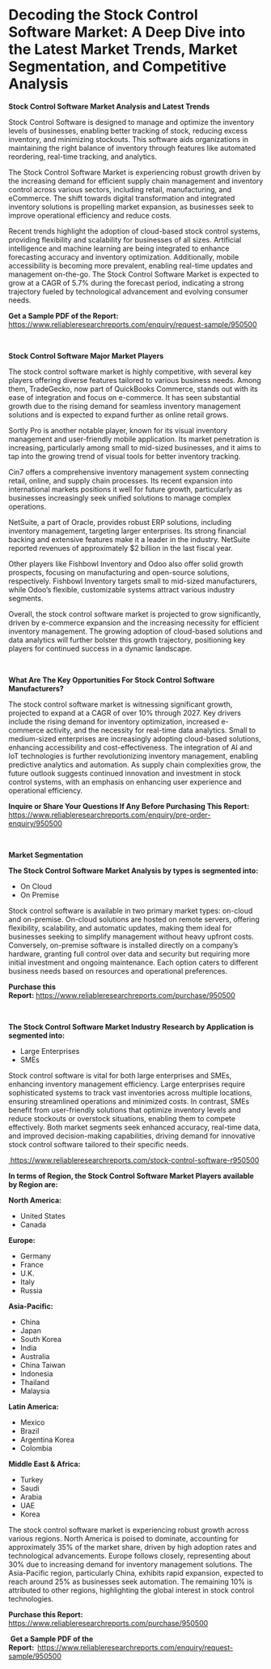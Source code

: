 <p><h1>Decoding the Stock Control Software Market: A Deep Dive into the Latest Market Trends, Market Segmentation, and Competitive Analysis</h1></p><p><strong>Stock Control Software Market Analysis and Latest Trends</strong></p>
<p><p>Stock Control Software is designed to manage and optimize the inventory levels of businesses, enabling better tracking of stock, reducing excess inventory, and minimizing stockouts. This software aids organizations in maintaining the right balance of inventory through features like automated reordering, real-time tracking, and analytics.</p><p>The Stock Control Software Market is experiencing robust growth driven by the increasing demand for efficient supply chain management and inventory control across various sectors, including retail, manufacturing, and eCommerce. The shift towards digital transformation and integrated inventory solutions is propelling market expansion, as businesses seek to improve operational efficiency and reduce costs.</p><p>Recent trends highlight the adoption of cloud-based stock control systems, providing flexibility and scalability for businesses of all sizes. Artificial intelligence and machine learning are being integrated to enhance forecasting accuracy and inventory optimization. Additionally, mobile accessibility is becoming more prevalent, enabling real-time updates and management on-the-go. The Stock Control Software Market is expected to grow at a CAGR of 5.7% during the forecast period, indicating a strong trajectory fueled by technological advancement and evolving consumer needs.</p></p>
<p><strong>Get a Sample PDF of the Report:&nbsp;</strong> <a href="https://www.reliableresearchreports.com/enquiry/request-sample/950500?utm_campaign=2215&utm_medium=2&utm_source=Github&utm_content=ia&utm_term=17042025&utm_id=stock-control-software">https://www.reliableresearchreports.com/enquiry/request-sample/950500</a></p>
<p>&nbsp;</p>
<p><strong>Stock Control Software Major Market Players</strong></p>
<p><p>The stock control software market is highly competitive, with several key players offering diverse features tailored to various business needs. Among them, TradeGecko, now part of QuickBooks Commerce, stands out with its ease of integration and focus on e-commerce. It has seen substantial growth due to the rising demand for seamless inventory management solutions and is expected to expand further as online retail grows.</p><p>Sortly Pro is another notable player, known for its visual inventory management and user-friendly mobile application. Its market penetration is increasing, particularly among small to mid-sized businesses, and it aims to tap into the growing trend of visual tools for better inventory tracking.</p><p>Cin7 offers a comprehensive inventory management system connecting retail, online, and supply chain processes. Its recent expansion into international markets positions it well for future growth, particularly as businesses increasingly seek unified solutions to manage complex operations.</p><p>NetSuite, a part of Oracle, provides robust ERP solutions, including inventory management, targeting larger enterprises. Its strong financial backing and extensive features make it a leader in the industry. NetSuite reported revenues of approximately $2 billion in the last fiscal year.</p><p>Other players like Fishbowl Inventory and Odoo also offer solid growth prospects, focusing on manufacturing and open-source solutions, respectively. Fishbowl Inventory targets small to mid-sized manufacturers, while Odoo’s flexible, customizable systems attract various industry segments.</p><p>Overall, the stock control software market is projected to grow significantly, driven by e-commerce expansion and the increasing necessity for efficient inventory management. The growing adoption of cloud-based solutions and data analytics will further bolster this growth trajectory, positioning key players for continued success in a dynamic landscape.</p></p>
<p>&nbsp;</p>
<p><strong>What Are The Key Opportunities For Stock Control Software Manufacturers?</strong></p>
<p><p>The stock control software market is witnessing significant growth, projected to expand at a CAGR of over 10% through 2027. Key drivers include the rising demand for inventory optimization, increased e-commerce activity, and the necessity for real-time data analytics. Small to medium-sized enterprises are increasingly adopting cloud-based solutions, enhancing accessibility and cost-effectiveness. The integration of AI and IoT technologies is further revolutionizing inventory management, enabling predictive analytics and automation. As supply chain complexities grow, the future outlook suggests continued innovation and investment in stock control systems, with an emphasis on enhancing user experience and operational efficiency.</p></p>
<p><strong>Inquire or Share Your Questions If Any Before Purchasing This Report:</strong> <a href="https://www.reliableresearchreports.com/enquiry/pre-order-enquiry/950500?utm_campaign=2215&utm_medium=2&utm_source=Github&utm_content=ia&utm_term=17042025&utm_id=stock-control-software">https://www.reliableresearchreports.com/enquiry/pre-order-enquiry/950500</a></p>
<p>&nbsp;</p>
<p><strong>Market Segmentation</strong></p>
<p><strong>The Stock Control Software Market Analysis by types is segmented into:</strong></p>
<p><ul><li>On Cloud</li><li>On Premise</li></ul></p>
<p><p>Stock control software is available in two primary market types: on-cloud and on-premise. On-cloud solutions are hosted on remote servers, offering flexibility, scalability, and automatic updates, making them ideal for businesses seeking to simplify management without heavy upfront costs. Conversely, on-premise software is installed directly on a company’s hardware, granting full control over data and security but requiring more initial investment and ongoing maintenance. Each option caters to different business needs based on resources and operational preferences.</p></p>
<p><strong>Purchase this Report:&nbsp;</strong><a href="https://www.reliableresearchreports.com/purchase/950500?utm_campaign=2215&utm_medium=2&utm_source=Github&utm_content=ia&utm_term=17042025&utm_id=stock-control-software">https://www.reliableresearchreports.com/purchase/950500</a></p>
<p>&nbsp;</p>
<p><strong>The Stock Control Software Market Industry Research by Application is segmented into:</strong></p>
<p><ul><li>Large Enterprises</li><li>SMEs</li></ul></p>
<p><p>Stock control software is vital for both large enterprises and SMEs, enhancing inventory management efficiency. Large enterprises require sophisticated systems to track vast inventories across multiple locations, ensuring streamlined operations and minimized costs. In contrast, SMEs benefit from user-friendly solutions that optimize inventory levels and reduce stockouts or overstock situations, enabling them to compete effectively. Both market segments seek enhanced accuracy, real-time data, and improved decision-making capabilities, driving demand for innovative stock control software tailored to their specific needs.</p></p>
<p><a href="https://www.reliableresearchreports.com/stock-control-software-r950500?utm_campaign=2215&utm_medium=2&utm_source=Github&utm_content=ia&utm_term=17042025&utm_id=stock-control-software">&nbsp;https://www.reliableresearchreports.com/stock-control-software-r950500</a></p>
<p><strong>In terms of Region, the Stock Control Software Market Players available by Region are:</strong></p>
<p>
    <p> <strong> North America: </strong>
        <ul>
            <li>United States</li>
            <li>Canada</li>
        </ul>
        </p> 
    <p> <strong> Europe: </strong>
        <ul>
            <li>Germany</li>
            <li>France</li>
            <li>U.K.</li>
            <li>Italy</li>
            <li>Russia</li>
        </ul>
        </p> 
    <p> <strong> Asia-Pacific: </strong>
        <ul>
            <li>China</li>
            <li>Japan</li>
            <li>South Korea</li>
            <li>India</li>
            <li>Australia</li>
            <li>China Taiwan</li>
            <li>Indonesia</li>
            <li>Thailand</li>
            <li>Malaysia</li>
        </ul>
        </p> 
    <p> <strong> Latin America: </strong>
        <ul>
            <li>Mexico</li>
            <li>Brazil</li>
            <li>Argentina Korea</li>
            <li>Colombia</li>
        </ul>
        </p> 
    <p> <strong> Middle East & Africa: </strong>
        <ul>
            <li>Turkey</li>
            <li>Saudi</li>
            <li>Arabia</li>
            <li>UAE</li>
            <li>Korea</li>
        </ul>
    </p>
    </p>
<p><p>The stock control software market is experiencing robust growth across various regions. North America is poised to dominate, accounting for approximately 35% of the market share, driven by high adoption rates and technological advancements. Europe follows closely, representing about 30% due to increasing demand for inventory management solutions. The Asia-Pacific region, particularly China, exhibits rapid expansion, expected to reach around 25% as businesses seek automation. The remaining 10% is attributed to other regions, highlighting the global interest in stock control technologies.</p></p>
<p><strong>Purchase this Report: </strong><a href="https://www.reliableresearchreports.com/purchase/950500?utm_campaign=2215&utm_medium=2&utm_source=Github&utm_content=ia&utm_term=17042025&utm_id=stock-control-software">https://www.reliableresearchreports.com/purchase/950500</a></p>
<p>&nbsp;<strong>Get a Sample PDF of the Report:&nbsp;&nbsp;</strong><a href="https://www.reliableresearchreports.com/enquiry/request-sample/950500?utm_campaign=2215&utm_medium=2&utm_source=Github&utm_content=ia&utm_term=17042025&utm_id=stock-control-software">https://www.reliableresearchreports.com/enquiry/request-sample/950500</a></p>
<p><strong></strong></p>
<p><p></p><p></p><p></p></p>